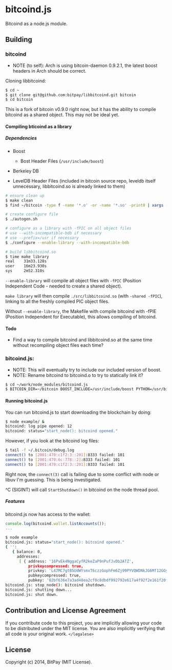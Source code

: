 # bitcoind.js

Bitcoind as a node.js module.

## Building

### bitcoind

- NOTE (to self): Arch is using bitcoin-daemon 0.9.2.1, the latest boost headers
  in Arch should be correct.

Cloning libbitcoind:

``` bash
$ cd ~
$ git clone git@github.com:bitpay/libbitcoind.git bitcoin
$ cd bitcoin
```

This is a fork of bitcoin v0.9.0 right now, but it has the ability to compile
bitcoind as a shared object. This may not be ideal yet.

#### Compiling bticoind as a library

##### Dependencies

  - Boost
    - Bost Header Files (`/usr/include/boost`)

  - Berkeley DB

  - LevelDB Header Files (included in bitcoin source repo, leveldb itself
    unnecessary, libbitcoind.so is already linked to them)

``` bash
# ensure clean up
$ make clean
$ find ~/bitcoin -type f -name '*.o' -or -name '*.so' -print0 | xargs -0 rm -f

# create configure file
$ ./autogen.sh

# configure as a library with -fPIC on all object files
# use --with-incompatible-bdb if necessary
# use --prefix=/usr if necessary
$ ./configure --enable-library --with-incompatible-bdb

# build libbitcoind.so
$ time make library
real    31m33.128s
user    16m23.930s
sys     2m52.310s
```

`--enable-library` will compile all object files with `-fPIC` (Position
Independent Code - needed to create a shared object).

`make library` will then compile `./src/libbitcoind.so` (with `-shared -fPIC`),
linking to all the freshly compiled PIC object files.

Without `--enable-library`, the Makefile with compile bitcoind with -fPIE
(Position Independent for Executable), this allows compiling of bitcoind.

#### Todo

- Find a way to compile bitcoind and libbitcoind.so at the same time without
  recompiling object files each time?

### bitcoind.js:

- NOTE: This will eventually try to include our included version of boost.
- NOTE: Rename bitcoind to bitcoind.o to try to statically link it?

``` bash
$ cd ~/work/node_modules/bitcoind.js
$ BITCOIN_DIR=~/bitcoin BOOST_INCLUDE=/usr/include/boost PYTHON=/usr/bin/python2.7 make
```

#### Running bitcoind.js

You can run bitcoind.js to start downloading the blockchain by doing:

``` bash
$ node example/ &
bitcoind: log pipe opened: 12
bitcoind: status="start_node(): bitcoind opened."
```

However, if you look at the bitcoind log files:

``` bash
$ tail -f ~/.bitcoin/debug.log
connect() to [2001:470:c1f2:3::201]:8333 failed: 101
connect() to [2001:470:6c:778::2]:8333 failed: 101
connect() to [2001:470:c1f2:3::201]:8333 failed: 101
```

Right now, the `connect(3)` call is failing due to some conflict with node or
libuv I'm guessing. This is being investigated.

^C (SIGINT) will call `StartShutdown()` in bitcoind on the node thread pool.

##### Features

bitcoind.js now has access to the wallet:

``` js
console.log(bitcoind.wallet.listAccounts());
...
```

``` bash
$ node example
bitcoind.js: status="start_node(): bitcoind opened."
{ '':
   { balance: 0,
     addresses:
      [ { address: '16PvEk4NggaCyfR2keZaP9nPufJvDb2ATZ',
          privkeycompressed: true,
          privkey: 'L47MC7gtB5UdWYsmxT6czzGophFm6Zj99PYVQWDNkJG6Mf12GGyi',
          pubkeycompressed: true,
          pubkey: '02bf636e7a3ad48ea2cf0c8dbdf992792e617a4f92f2e161f20f3c038883647f0d' } ] } }
bitcoind.js: stop_node(): bitcoind shutdown.
bitcoind.js: shutting down...
bitcoind.js: shut down.
```

## Contribution and License Agreement

If you contribute code to this project, you are implicitly allowing your code
to be distributed under the MIT license. You are also implicitly verifying that
all code is your original work. `</legalese>`

## License

Copyright (c) 2014, BitPay (MIT License).
